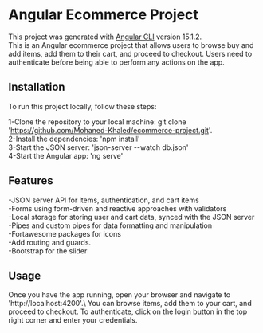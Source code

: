 # Angular Ecommerce Project

This project was generated with [Angular CLI](https://github.com/angular/angular-cli) version 15.1.2.\
This is an Angular ecommerce project that allows users to browse  buy and add items, add them to their cart, and proceed to checkout. Users need to authenticate before being able to perform any actions on the app.

## Installation

To run this project locally, follow these steps:

1-Clone the repository to your local machine: git clone 'https://github.com/Mohaned-Khaled/ecommerce-project.git'. \
2-Install the dependencies: 'npm install'\
3-Start the JSON server: 'json-server --watch db.json'\
4-Start the Angular app: 'ng serve'

## Features
-JSON server API for items, authentication, and cart items\
-Forms using form-driven and reactive approaches with validators\
-Local storage for storing user and cart data, synced with the JSON server\
-Pipes and custom pipes for data formatting and manipulation\
-Fortawesome packages for icons\
-Add routing and guards.\
-Bootstrap for the slider

## Usage

Once you have the app running, open your browser and navigate to 'http://localhost:4200'.\ You can browse items, add them to your cart, and proceed to checkout. To authenticate, click on the login button in the top right corner and enter your credentials.

